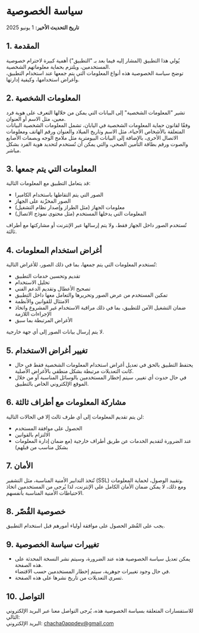 # سياسة الخصوصية

**تاريخ التحديث الأخير:** 1 يونيو 2025

## 1. المقدمة  
يُولي هذا التطبيق (المشار إليه فيما بعد بـ "التطبيق") أهمية كبيرة لاحترام خصوصية المستخدمين، ويلتزم بحماية معلوماتهم الشخصية.  
توضح سياسة الخصوصية هذه أنواع المعلومات التي يتم جمعها عند استخدام التطبيق، وأغراض استخدامها، وكيفية إدارتها.

## 2. المعلومات الشخصية  
تشير "المعلومات الشخصية" إلى البيانات التي يمكن من خلالها التعرف على هوية فرد معين، مثل الاسم أو العنوان.  
وفقًا لقانون حماية المعلومات الشخصية في اليابان، تشمل المعلومات الشخصية البيانات المتعلقة بالأشخاص الأحياء، مثل الاسم وتاريخ الميلاد والعنوان ورقم الهاتف ومعلومات الاتصال الأخرى، بالإضافة إلى البيانات البيومترية مثل ملامح الوجه وبصمات الأصابع والصوت ورقم بطاقة التأمين الصحي، والتي يمكن أن تُستخدم لتحديد هوية الفرد بشكل مباشر.

## 3. المعلومات التي يتم جمعها  
قد يتعامل التطبيق مع المعلومات التالية:

- الصور التي يتم التقاطها باستخدام الكاميرا  
- الصور المخزّنة على الجهاز  
- معلومات الجهاز (مثل الطراز وإصدار نظام التشغيل)  
- المعلومات التي يدخلها المستخدم (مثل محتوى نموذج الاتصال)

تُستخدم الصور داخل الجهاز فقط، ولا يتم إرسالها عبر الإنترنت أو مشاركتها مع أطراف ثالثة.  

## 4. أغراض استخدام المعلومات  
تُستخدم المعلومات التي يتم جمعها، بما في ذلك الصور، للأغراض التالية:

- تقديم وتحسين خدمات التطبيق  
- تحليل الاستخدام  
- تصحيح الأعطال وتقديم الدعم الفني  
- تمكين المستخدم من عرض الصور وتحريرها والتعامل معها داخل التطبيق  
- الامتثال للقوانين والأنظمة  
- ضمان التشغيل الآمن للتطبيق، بما في ذلك مراقبة الاستخدام غير المشروع واتخاذ الإجراءات اللازمة  
- الأغراض المرتبطة بما سبق

لا يتم إرسال بيانات الصور إلى أي جهة خارجية.

## 5. تغيير أغراض الاستخدام  

- يحتفظ التطبيق بالحق في تعديل أغراض استخدام المعلومات الشخصية فقط في حال كانت التعديلات مرتبطة بشكل منطقي بالأغراض الأصلية.  
- في حال حدوث أي تغيير، سيتم إخطار المستخدمين بالوسائل المناسبة أو من خلال الموقع الإلكتروني الخاص بالتطبيق.

## 6. مشاركة المعلومات مع أطراف ثالثة  
لن يتم تقديم المعلومات إلى أي طرف ثالث إلا في الحالات التالية:

- الحصول على موافقة المستخدم  
- الالتزام بالقوانين  
- عند الضرورة لتقديم الخدمات عن طريق أطراف خارجية (مع ضمان إدارة المعلومات بشكل مناسب من قبلهم)

## 7. الأمان  
تُتخذ التدابير الأمنية المناسبة، مثل التشفير (SSL) وتقييد الوصول، لحماية المعلومات.  
ومع ذلك، لا يمكن ضمان الأمان الكامل على الإنترنت، لذا يُرجى من المستخدمين اتخاذ الاحتياطات الأمنية المناسبة بأنفسهم.

## 8. خصوصية القُصّر  
يجب على القُصّر الحصول على موافقة أولياء أمورهم قبل استخدام التطبيق.

## 9. تغييرات سياسة الخصوصية  
- يمكن تعديل سياسة الخصوصية هذه عند الضرورة، وسيتم نشر النسخة المحدثة على هذه الصفحة.  
  في حال وجود تغييرات جوهرية، سيتم إخطار المستخدمين حسب الاقتضاء.  
- تسري التعديلات من تاريخ نشرها على هذه الصفحة.

## 10. التواصل  
للاستفسارات المتعلقة بسياسة الخصوصية هذه، يُرجى التواصل معنا عبر البريد الإلكتروني التالي:  
البريد الإلكتروني: [chacha0appdev@gmail.com](mailto:chacha0appdev@gmail.com)
